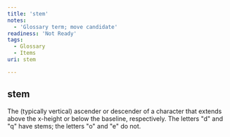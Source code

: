 ```yaml
---
title: 'stem'
notes:
  - 'Glossary term; move candidate'
readiness: 'Not Ready'
tags:
  - Glossary
  - Items
uri: stem

---
```

## stem

The (typically vertical) ascender or descender of a character that extends above the x-height or below the baseline, respectively. The letters "d" and "q" have stems; the letters "o" and "e" do not.

